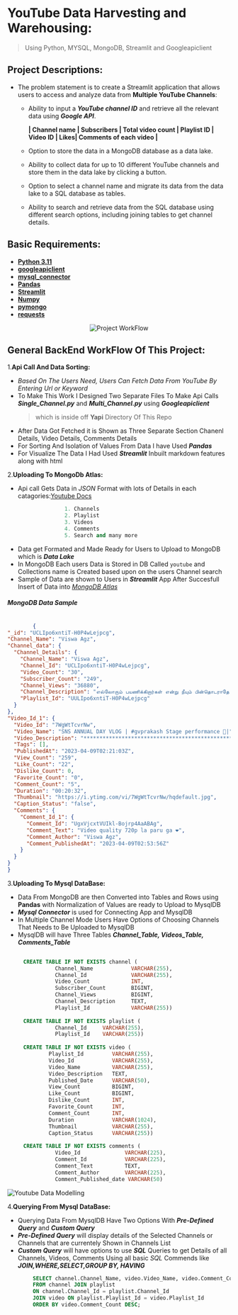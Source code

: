 # YouTube Data Harvesting and Warehousing:
  > Using Python, MYSQL, MongoDB, Streamlit and Googleapiclient

## Project Descriptions:

- The problem statement is to create a Streamlit application that allows users to access and analyze data from __Multiple YouTube Channels__:
   
   - Ability to input a _**YouTube channel ID**_ and retrieve all the relevant data using _**Google API**_.
  
        __| Channel name | Subscribers | Total video count | Playlist ID | Video ID | Likes| Comments of each video |__
     
   - Option to store the data in a MongoDB database as a data lake.
   - Ability to collect data for up to 10 different YouTube channels and store them in the data lake by clicking a button.
   - Option to select a channel name and migrate its data from the data lake to a SQL database as tables.
   - Ability to search and retrieve data from the SQL database using different search options, including joining tables to get channel details.




 ## Basic Requirements:

- __[Python 3.11](https://www.google.com/search?q=docs.python.org)__
- __[googleapiclient](https://www.google.com/search?q=googleapiclient+python)__ 
- __[mysql_connector](https://www.google.com/search?q=mysql+connector)__ 
- __[Pandas](https://www.google.com/search?q=python+pandas)__
- __[Streamlit](https://www.google.com/search?q=python+streamlit)__
- __[Numpy](https://www.google.com/search?q=numpy)__ 
- __[pymongo](https://www.google.com/search?q=pymongo)__
- __[requests](https://www.google.com/search?q=requests)__


<p align="center">
  <img src="https://github.com/pnraj/Projects/assets/29162796/72ee83a0-501d-4fae-b474-bd42fb49e101" alt="Project WorkFlow">
 </p>

## General BackEnd WorkFlow Of This Project:
1.__Api Call And Data Sorting:__

  - _Based On The Users Need, Users Can Fetch Data From YouTube By Entering Url or Keyword_ 
  - To Make This Work I Designed Two Separate Files To Make Api Calls **_Single_Channel.py_** and **_Multi_Channel.py_** using **_Googleapiclient_**
      > which is inside off __Yapi__ Directory Of This Repo
  - After Data Got Fetched it is Shown as Three Separate Section Chanenl Details, Video Details, Comments Details
  - For Sorting And Isolation of Values From Data I have Used **_Pandas_** 
  - For Visualize The Data I Had Used **_Streamlit_** Inbuilt markdown features along with html 
  
2.__Uploading To MongoDb Atlas:__
    
  - Api call Gets Data in _JSON_ Format with lots of Details in each catagories:[Youtube Docs](https://developers.google.com/youtube/v3/docs/)
  
  ``` py
                    1. Channels
                    2. Playlist
                    3. Videos
                    4. Comments
                    5. Search and many more
  ```
  
  - Data get Formated and Made Ready for Users to Upload to MongoDB which is **_Data Lake_** 
  - In MongoDB Each users Data is Stored in DB Called `youtube` and Collections name is Created based upon on the users Channel search
  - Sample of Data are shown to Users in **_Streamlit_** App After Succesfull Insert of Data into _[MongoDB Atlas](https://mongodb.com/)_

##### MongoDB Data Sample
  ``` json

          {
  "_id": "UCLIpo6xntiT-H0P4wLejpcg",
  "Channel_Name": "Viswa Agz",
  "Channel_data": {
    "Channel_Details": {
      "Channel_Name": "Viswa Agz",
      "Channel_Id": "UCLIpo6xntiT-H0P4wLejpcg",
      "Video_Count": "30",
      "Subscriber_Count": "249",
      "Channel_Views": "36880",
      "Channel_Description": "எல்லோரும் பயணிக்கிறார்கள் என்று நீயும் பின்தொடராதே உனக்கான பாதையை நீ...",
      "Playlist_Id": "UULIpo6xntiT-H0P4wLejpcg"
    }
  },
  "Video_Id_1": {
    "Video_Id": "7WgWtTcvrNw",
    "Video_Name": "SNS ANNUAL DAY VLOG | #gvprakash Stage performance 🎤|",
    "Video_Description": "**************************************************************\n\nDISCLA…",
    "Tags": [],
    "PublishedAt": "2023-04-09T02:21:03Z",
    "View_Count": "259",
    "Like_Count": "22",
    "Dislike_Count": 0,
    "Favorite_Count": "0",
    "Comment_Count": "5",
    "Duration": "00:20:32",
    "Thumbnail": "https://i.ytimg.com/vi/7WgWtTcvrNw/hqdefault.jpg",
    "Caption_Status": "false",
    "Comments": {
      "Comment_Id_1": {
        "Comment_Id": "UgxVjcxtVUIkl-Bojrp4AaABAg",
        "Comment_Text": "Video quality 720p la paru ga ❤",
        "Comment_Author": "Viswa Agz",
        "Comment_PublishedAt": "2023-04-09T02:53:56Z"
      }
    }
  }
}
  ```




3.__Uploading To Mysql DataBase:__

   - Data From MongoDB are then Converted into Tables and Rows using __Pandas__ with Normalization of Values are ready to Upload to MysqlDB
   - **_Mysql Connector_** is used for Connecting App and MysqlDB 
   - In Multiple Channel Mode Users Have Options of Choosing Channels That Needs to Be Uploaded to MysqlDB
   - MysqlDB will have Three Tables **_Channel_Table, Videos_Table, Comments_Table_** 
   
   ``` sql
           
        CREATE TABLE IF NOT EXISTS channel (
                  Channel_Name            VARCHAR(255),
                  Channel_Id              VARCHAR(255),
                  Video_Count             INT,
                  Subscriber_Count        BIGINT,
                  Channel_Views           BIGINT,
                  Channel_Description     TEXT,
                  Playlist_Id             VARCHAR(255))
          
        CREATE TABLE IF NOT EXISTS playlist (
                  Channel_Id     VARCHAR(255),
                  Playlist_Id    VARCHAR(255))
          
        CREATE TABLE IF NOT EXISTS video (
                Playlist_Id         VARCHAR(255),
                Video_Id            VARCHAR(255),
                Video_Name          VARCHAR(255),
                Video_Description   TEXT,
                Published_Date      VARCHAR(50),
                View_Count          BIGINT,
                Like_Count          BIGINT,
                Dislike_Count       INT,
                Favorite_Count      INT,
                Comment_Count       INT,
                Duration            VARCHAR(1024),
                Thumbnail           VARCHAR(255),
                Caption_Status      VARCHAR(255))
    
        CREATE TABLE IF NOT EXISTS comments (
                  Video_Id              VARCHAR(225),
                  Comment_Id            VARCHAR(225),
                  Comment_Text          TEXT,
                  Comment_Author        VARCHAR(225),
                  Comment_Published_date VARCHAR(50)
   ```
   
   
   
   
![Youtube Data Modelling](https://github.com/Knivash/Youtube-Harvesting-Data/assets/136495926/92300366-e449-43b6-bd67-c67b2e69878e)


  

4.__Querying From Mysql DataBase:__

   - Querying Data From MysqlDB Have Two Options With **_Pre-Defined Query_** and **_Custom Query_**
   - **_Pre-Defined Query_** will display details of the Selected Channels or Channels that are currentely Shown in Channels List 
   - **_Custom Query_** will have options to use **_SQL_** Queries to get Details of all Channels, Videos, Comments Using all basic _SQL_ Commends like **_JOIN,WHERE,SELECT,GROUP BY, HAVING_**  

``` SQL
        SELECT channel.Channel_Name, video.Video_Name, video.Comment_Count
        FROM channel JOIN playlist
        ON channel.Channel_Id = playlist.Channel_Id
        JOIN video ON playlist.Playlist_Id = video.Playlist_Id
        ORDER BY video.Comment_Count DESC;

```



